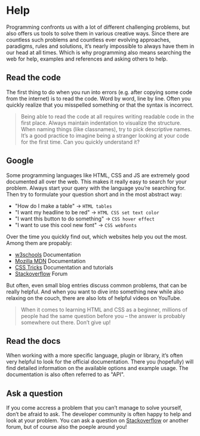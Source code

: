 # Help

Programming confronts us with a lot of different challenging problems, but also offers us tools to solve them in various creative ways. Since there are countless such problems and countless ever evolving approaches, paradigms, rules and solutions, it’s nearly impossible to always have them in our head at all times.
Which is why programming also means searching the web for help, examples and references and asking others to help.

## Read the code

The first thing to do when you run into errors (e.g. after copying some code from the internet) is to read the code. Word by word, line by line. Often you quickly realize that you misspelled something or that the syntax is incorrect.

> Being able to read the code at all requires writing readable code in the first place. Always maintain indentation to visualize the structure. When naming things (like classnames), try to pick descriptive names. It’s a good practice to imagine being a stranger looking at your code for the first time. Can you quickly understand it?

## Google

Some programming languages like HTML, CSS and JS are extremely good documented all over the web. This makes it really easy to search for your problem. Always start your query with the language you’re searching for. Then try to formulate your question short and in the most abstract way:

- "How do I make a table" -> `HTML tables`
- "I want my headline to be red" -> `HTML CSS set text color`
- "I want this button to do something" -> `CSS hover effect`
- "I want to use this cool new font" -> `CSS webfonts`

Over the time you quickly find out, which websites help you out the most. Among them are propably:
- [w3schools](https://www.w3schools.com) Documentation
- [Mozilla MDN](https://developer.mozilla.org) Documentation
- [CSS Tricks](https://css-tricks.com) Documentation and tutorials
- [Stackoverflow](https://stackoverflow.com) Forum

But often, even small blog entries discuss common problems, that can be really helpful. And when you want to dive into something new while also relaxing on the couch, there are also lots of helpful videos on YouTube.

> When it comes to learning HTML and CSS as a beginner, millions of people had the same question before you – the answer is probably somewhere out there. Don’t give up!

## Read the docs

When working with a more specific language, plugin or library, it’s often very helpful to look for the official documentation. There you (hopefully) will find detailed information on the available options and example usage. The documentation is also often referred to as "API".

## Ask a question

If you come accress a problem that you can’t manage to solve yourself, don’t be afraid to ask. The developer community is often happy to help and look at your problem. You can ask a question on [Stackoverflow](https://stackoverflow.com) or another forum, but of course also the poeple around you!
